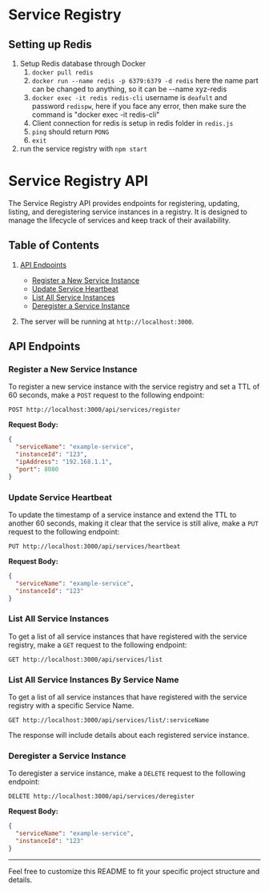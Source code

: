 # Service Registry

## Setting up Redis
1. Setup Redis database through Docker
    1. `docker pull redis` 
   2. `docker run --name redis -p 6379:6379 -d redis` here the name part can be changed to anything, so it can be --name xyz-redis
   3. `docker exec -it redis redis-cli` username is `deafult` and password `redispw`, here if you face any error, then make sure  the command is "docker exec -it <redis name you gave above> redis-cli"
   4. Client connection for redis is setup in redis folder in `redis.js`
   5. `ping` should return `PONG`
   6. `exit`
2. run the service registry with `npm start`


# Service Registry API

The Service Registry API provides endpoints for registering, updating, listing, and deregistering service instances in a registry. It is designed to manage the lifecycle of services and keep track of their availability.

## Table of Contents

1. [API Endpoints](#api-endpoints)
    - [Register a New Service Instance](#register-a-new-service-instance)
    - [Update Service Heartbeat](#update-service-heartbeat)
    - [List All Service Instances](#list-all-service-instances)
    - [Deregister a Service Instance](#deregister-a-service-instance)


4. The server will be running at `http://localhost:3000`.

## API Endpoints

### Register a New Service Instance

To register a new service instance with the service registry and set a TTL of 60 seconds, make a `POST` request to the following endpoint:

```
POST http://localhost:3000/api/services/register
```

**Request Body:**

```json
{
  "serviceName": "example-service",
  "instanceId": "123",
  "ipAddress": "192.168.1.1",
  "port": 8080
}
```

### Update Service Heartbeat

To update the timestamp of a service instance and extend the TTL to another 60 seconds, making it clear that the service is still alive, make a `PUT` request to the following endpoint:

```
PUT http://localhost:3000/api/services/heartbeat
```

**Request Body:**

```json
{
  "serviceName": "example-service",
  "instanceId": "123"
}
```

### List All Service Instances

To get a list of all service instances that have registered with the service registry, make a `GET` request to the following endpoint:

```
GET http://localhost:3000/api/services/list
```
### List All Service Instances By Service Name

To get a list of all service instances that have registered with the service registry with a specific Service Name.
```
GET http://localhost:3000/api/services/list/:serviceName
```
The response will include details about each registered service instance.

### Deregister a Service Instance

To deregister a service instance, make a `DELETE` request to the following endpoint:

```
DELETE http://localhost:3000/api/services/deregister
```

**Request Body:**

```json
{
  "serviceName": "example-service",
  "instanceId": "123"
}
```

---

Feel free to customize this README to fit your specific project structure and details.